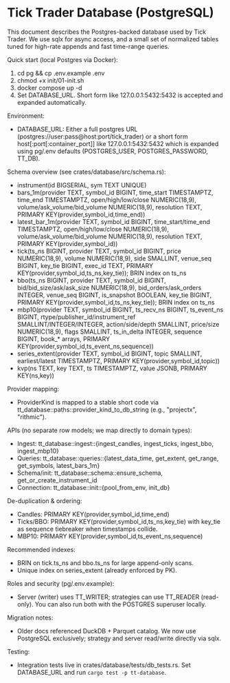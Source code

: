 # Tick Trader Database (PostgreSQL)

This document describes the Postgres-backed database used by Tick Trader. We use sqlx for async access, and a small set of normalized tables tuned for high-rate appends and fast time-range queries.

Quick start (local Postgres via Docker):
1. cd pg && cp .env.example .env
2. chmod +x init/01-init.sh
3. docker compose up -d
4. Set DATABASE_URL. Short form like 127.0.0.1:5432:5432 is accepted and expanded automatically.

Environment:
- DATABASE_URL: Either a full postgres URL (postgres://user:pass@host:port/tick_trader) or a short form host[:port[:container_port]] like 127.0.0.1:5432:5432 which is expanded using pg/.env defaults (POSTGRES_USER, POSTGRES_PASSWORD, TT_DB).

Schema overview (see crates/database/src/schema.rs):
- instrument(id BIGSERIAL, sym TEXT UNIQUE)
- bars_1m(provider TEXT, symbol_id BIGINT, time_start TIMESTAMPTZ, time_end TIMESTAMPTZ, open/high/low/close NUMERIC(18,9), volume/ask_volume/bid_volume NUMERIC(18,9), resolution TEXT, PRIMARY KEY(provider,symbol_id,time_end))
- latest_bar_1m(provider TEXT, symbol_id BIGINT, time_start/time_end TIMESTAMPTZ, open/high/low/close NUMERIC(18,9), volume/ask_volume/bid_volume NUMERIC(18,9), resolution TEXT, PRIMARY KEY(provider,symbol_id))
- tick(ts_ns BIGINT, provider TEXT, symbol_id BIGINT, price NUMERIC(18,9), volume NUMERIC(18,9), side SMALLINT, venue_seq BIGINT, key_tie BIGINT, exec_id TEXT, PRIMARY KEY(provider,symbol_id,ts_ns,key_tie)); BRIN index on ts_ns
- bbo(ts_ns BIGINT, provider TEXT, symbol_id BIGINT, bid/bid_size/ask/ask_size NUMERIC(18,9), bid_orders/ask_orders INTEGER, venue_seq BIGINT, is_snapshot BOOLEAN, key_tie BIGINT, PRIMARY KEY(provider,symbol_id,ts_ns,key_tie)); BRIN index on ts_ns
- mbp10(provider TEXT, symbol_id BIGINT, ts_recv_ns BIGINT, ts_event_ns BIGINT, rtype/publisher_id/instrument_ref SMALLINT/INTEGER/INTEGER, action/side/depth SMALLINT, price/size NUMERIC(18,9), flags SMALLINT, ts_in_delta INTEGER, sequence BIGINT, book_* arrays, PRIMARY KEY(provider,symbol_id,ts_event_ns,sequence))
- series_extent(provider TEXT, symbol_id BIGINT, topic SMALLINT, earliest/latest TIMESTAMPTZ, PRIMARY KEY(provider,symbol_id,topic))
- kvp(ns TEXT, key TEXT, ts TIMESTAMPTZ, value JSONB, PRIMARY KEY(ns,key))

Provider mapping:
- ProviderKind is mapped to a stable short code via tt_database::paths::provider_kind_to_db_string (e.g., "projectx", "rithmic").

APIs (no separate row models; we map directly to domain types):
- Ingest: tt_database::ingest::{ingest_candles, ingest_ticks, ingest_bbo, ingest_mbp10}
- Queries: tt_database::queries::{latest_data_time, get_extent, get_range, get_symbols, latest_bars_1m}
- Schema/init: tt_database::schema::ensure_schema, get_or_create_instrument_id
- Connection: tt_database::init::{pool_from_env, init_db}

De-duplication & ordering:
- Candles: PRIMARY KEY(provider,symbol_id,time_end)
- Ticks/BBO: PRIMARY KEY(provider,symbol_id,ts_ns,key_tie) with key_tie as sequence tiebreaker when timestamps collide.
- MBP10: PRIMARY KEY(provider,symbol_id,ts_event_ns,sequence)

Recommended indexes:
- BRIN on tick.ts_ns and bbo.ts_ns for large append-only scans.
- Unique index on series_extent (already enforced by PK).

Roles and security (pg/.env.example):
- Server (writer) uses TT_WRITER; strategies can use TT_READER (read-only). You can also run both with the POSTGRES superuser locally.

Migration notes:
- Older docs referenced DuckDB + Parquet catalog. We now use PostgreSQL exclusively; strategy and server read/write directly via sqlx.

Testing:
- Integration tests live in crates/database/tests/db_tests.rs. Set DATABASE_URL and run `cargo test -p tt-database`.
